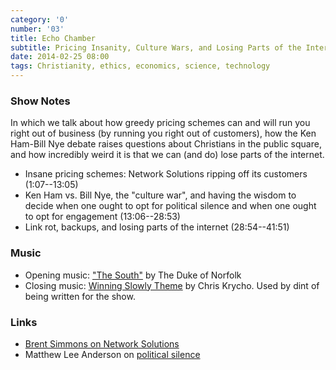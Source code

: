 ```yaml
---
category: '0'
number: '03'
title: Echo Chamber
subtitle: Pricing Insanity, Culture Wars, and Losing Parts of the Internet
date: 2014-02-25 08:00
tags: Christianity, ethics, economics, science, technology
---
```


### Show Notes

In which we talk about how greedy pricing schemes can and will run you right out
of business (by running you right out of customers), how the Ken Ham-Bill Nye
debate raises questions about Christians in the public square, and how
incredibly weird it is that we can (and do) lose parts of the internet.

  - Insane pricing schemes: Network Solutions ripping off its customers
    (1:07--13:05)
  - Ken Ham vs. Bill Nye, the "culture war", and having the wisdom to decide
    when one ought to opt for political silence and when one ought to opt for
    engagement (13:06--28:53)
  - Link rot, backups, and losing parts of the internet (28:54--41:51)

### Music

  - Opening music: ["The South"] by The Duke of Norfolk
  - Closing music: [Winning Slowly Theme] by Chris Krycho. Used by dint of
    being written for the show.

["The South"]: //thedukeofnorfolk.bandcamp.com/album/birds-fly-south
[Winning Slowly Theme]: //soundcloud.com/chriskrycho/winning-slowly

### Links

  - [Brent Simmons on Network Solutions]
  - Matthew Lee Anderson on [political silence]

[Brent Simmons on Network Solutions]: //inessential.com/2014/01/21/network_solutions_auto-enroll_1_850
[political silence]: //mereorthodoxy.com/politics-silence-jesus-peter-leithart/

